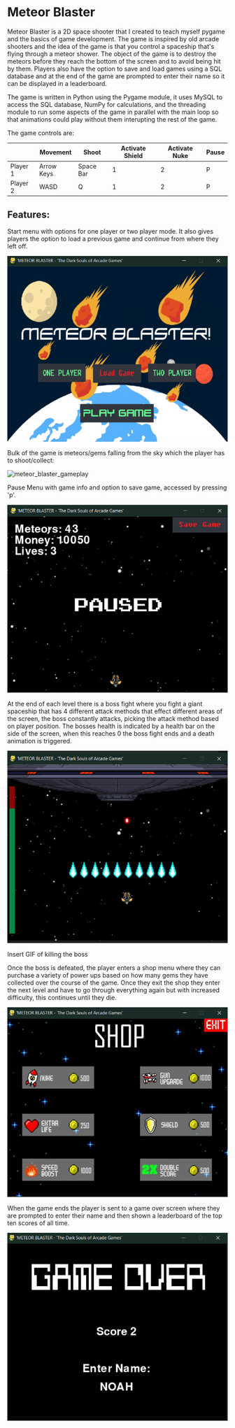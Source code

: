 # Meteor Blaster

Meteor Blaster is a 2D space shooter that I created to teach myself pygame and the basics of game development. The game is inspired by old arcade shooters and the idea of the game is that you control a spaceship that's flying through a meteor shower. The object of the game is to destroy the meteors before they reach the bottom of the screen and to avoid being hit by them. Players also have the option to save and load games using a SQL database and at the end of the game are prompted to enter their name so it can be displayed in a leaderboard.

The game is written in Python using the Pygame module, it uses MySQL to access the SQL database, NumPy for calculations, and the threading module to run some aspects of the game in parallel with the main loop so that animations could play without them interupting the rest of the game.

The game controls are:

<table class="tg">
<thead>
  <tr>
    <th class="tg-baqh"></th>
    <th class="tg-baqh">Movement</th>
    <th class="tg-baqh">Shoot</th>
    <th class="tg-baqh">Activate Shield</th>
    <th class="tg-baqh">Activate Nuke</th>
    <th class="tg-baqh">Pause</th>
  </tr>
</thead>
<tbody>
  <tr>
    <td class="tg-baqh">Player 1</td>
    <td class="tg-baqh">Arrow Keys</td>
    <td class="tg-baqh">Space Bar</td>
    <td class="tg-baqh">1</td>
    <td class="tg-baqh">2</td>
    <td class="tg-baqh">P</td>
  </tr>
  <tr>
    <td class="tg-baqh">Player 2</td>
    <td class="tg-baqh">WASD</td>
    <td class="tg-baqh">Q</td>
    <td class="tg-baqh">1</td>
    <td class="tg-baqh">2</td>
    <td class="tg-baqh">P</td>
  </tr>
</tbody>
</table>

## Features:

Start menu with options for one player or two player mode. It also gives players the option to load a previous game and continue from where they left off.

![Meteor Blaster: Main Menu](https://github.com/NoahHA/meteor-blaster/blob/main/meteor_blaster/images/demonstration%20images/main%20menu.png?raw=true)

Bulk of the game is meteors/gems falling from the sky which the player has to shoot/collect:

![meteor_blaster_gameplay](https://user-images.githubusercontent.com/16436026/136596414-b1153291-8954-4ff8-aefc-dca46ca4c32e.gif)

Pause Menu with game info and option to save game, accessed by pressing 'p'.

![Meteor Blaster: Pause Menu](https://github.com/NoahHA/meteor-blaster/blob/main/meteor_blaster/images/demonstration%20images/pause%20screen.png?raw=true)

At the end of each level there is a boss fight where you fight a giant spaceship that has 4 different attack methods that effect different areas of the screen, the boss constantly attacks, picking the attack method based on player position. The bosses health is indicated by a health bar on the side of the screen, when this reaches 0 the boss fight ends and a death animation is triggered.

![Meteor Blaster: Boss Fight](https://github.com/NoahHA/meteor-blaster/blob/main/meteor_blaster/images/demonstration%20images/boss%20fight%202.png?raw=true)

Insert GIF of killing the boss

Once the boss is defeated, the player enters a shop menu where they can purchase a variety of power ups based on how many gems they have collected over the course of the game. Once they exit the shop they enter the next level and have to go through everything again but with increased difficulty, this continues until they die.

![Meteor Blaster: Shop Menu](https://github.com/NoahHA/meteor-blaster/blob/main/meteor_blaster/images/demonstration%20images/shop%20menu.png?raw=true)

When the game ends the player is sent to a game over screen where they are prompted to enter their name and then shown a leaderboard of the top ten scores of all time.

![Meteor Blaster: Game Over](https://github.com/NoahHA/meteor-blaster/blob/main/meteor_blaster/images/demonstration%20images/game%20over%20screen.png?raw=true)
